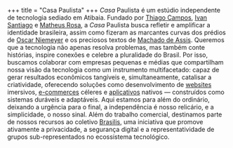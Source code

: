 +++
title = "Casa Paulista"
+++
*Casa* Paulista é um estúdio independente de tecnologia sediado em Atibaia. Fundado por [Thiago Campos](https://thigcampos.com), [Ivan Santiago](https://github.com/ivansantiagojr) e [Matheus Rosa](https://github.com/matheushpr9), a *Casa* Paulista busca refletir e amplificar a identidade brasileira, assim como fizeram as marcantes curvas dos prédios de [Oscar Niemeyer](https://pt.wikipedia.org/wiki/Oscar_Niemeyer) e os preciosos textos de [Machado de Assis](https://pt.wikipedia.org/wiki/Machado_de_Assis). Queremos que a tecnologia não apenas resolva problemas, mas também conte histórias, inspire conexões e celebre a pluralidade do Brasil. Por isso, buscamos colaborar com empresas pequenas e médias que compartilham nossa visão da tecnologia como um instrumento multifacetado: capaz de gerar resultados econômicos tangíveis e, simultaneamente, catalisar a criatividade, oferecendo soluções como desenvolvimento de [websites](/services#webapps) imersivos, [e-commerces](/services#e-commerces) céleres e [aplicativos](/services#aplicativos) nativos — construídos como sistemas duráveis e adaptáveis. Aqui estamos para além do ordinário, deixando a urgência para o final, a independência é nosso relicário, e a simplicidade, o nosso sinal. Além do trabalho comercial, destinamos parte de nossos recursos ao coletivo [Brasilis](https://brasilis.club), uma iniciativa que promove ativamente a privacidade, a segurança digital e a representatividade de grupos sub-representados no ecossistema tecnológico.
